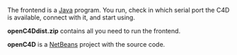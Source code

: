 The frontend is a [Java](https://en.wikipedia.org/wiki/Java_(programming_language)) program. You run, check in which serial port the C4D is available, connect with it, and start using.


__openC4Ddist.zip__ contains all you need to run the frontend.

__openC4D__ is a [NetBeans](https://netbeans.org/downloads/) project with the source code.
